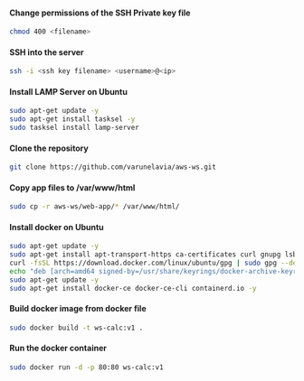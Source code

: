 #### Change permissions of the SSH Private key file
```sh
chmod 400 <filename>
```

#### SSH into the server
```sh
ssh -i <ssh key filename> <username>@<ip>
```

#### Install LAMP Server on Ubuntu
```sh
sudo apt-get update -y
sudo apt-get install tasksel -y
sudo tasksel install lamp-server
```

#### Clone the repository
```sh
git clone https://github.com/varunelavia/aws-ws.git
```

#### Copy app files to /var/www/html
```sh
sudo cp -r aws-ws/web-app/* /var/www/html/
```
#### Install docker on Ubuntu

```sh
sudo apt-get update -y
sudo apt-get install apt-transport-https ca-certificates curl gnupg lsb-release -y
curl -fsSL https://download.docker.com/linux/ubuntu/gpg | sudo gpg --dearmor -o /usr/share/keyrings/docker-archive-keyring.gpg
echo "deb [arch=amd64 signed-by=/usr/share/keyrings/docker-archive-keyring.gpg] https://download.docker.com/linux/ubuntu $(lsb_release -cs) stable" | sudo tee /etc/apt/sources.list.d/docker.list > /dev/null
sudo apt-get update -y
sudo apt-get install docker-ce docker-ce-cli containerd.io -y
```



#### Build docker image from docker file
```sh
sudo docker build -t ws-calc:v1 .
```

#### Run the docker container 
```sh
sudo docker run -d -p 80:80 ws-calc:v1
```